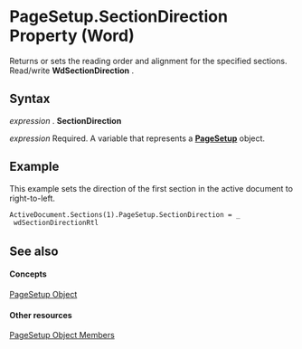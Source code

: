 
# PageSetup.SectionDirection Property (Word)

Returns or sets the reading order and alignment for the specified sections. Read/write  **WdSectionDirection** .


## Syntax

 _expression_ . **SectionDirection**

 _expression_ Required. A variable that represents a **[PageSetup](1879d601-80ad-4fc0-1a87-92e999b59f88.md)** object.


## Example

This example sets the direction of the first section in the active document to right-to-left.


```vb
ActiveDocument.Sections(1).PageSetup.SectionDirection = _ 
 wdSectionDirectionRtl
```


## See also


#### Concepts


[PageSetup Object](1879d601-80ad-4fc0-1a87-92e999b59f88.md)
#### Other resources


[PageSetup Object Members](9ff8b896-933b-1a19-19d5-5e5d87aab1b5.md)
